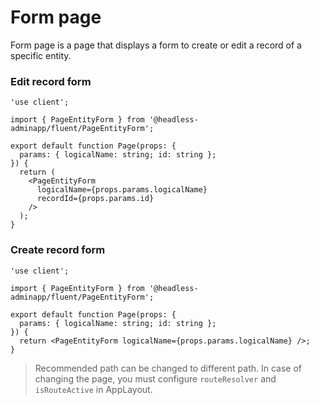 # Form page

Form page is a page that displays a form to create or edit a record of a specific entity.

### Edit record form

```tsx title="app/data/[logicalName]/[id]/page.tsx"
'use client';

import { PageEntityForm } from '@headless-adminapp/fluent/PageEntityForm';

export default function Page(props: {
  params: { logicalName: string; id: string };
}) {
  return (
    <PageEntityForm
      logicalName={props.params.logicalName}
      recordId={props.params.id}
    />
  );
}
```


### Create record form

```tsx title="app/data/[logicalName]/new/page.tsx"
'use client';

import { PageEntityForm } from '@headless-adminapp/fluent/PageEntityForm';

export default function Page(props: {
  params: { logicalName: string; id: string };
}) {
  return <PageEntityForm logicalName={props.params.logicalName} />;
}
```

> Recommended path can be changed to different path. In case of changing the page, you must configure `routeResolver` and `isRouteActive` in AppLayout.
```
